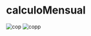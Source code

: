 ﻿# calculoMensual
![cop](https://user-images.githubusercontent.com/29799600/194740787-da6dd880-7a29-4bac-9433-eda0022bda88.png)
![copp](https://user-images.githubusercontent.com/29799600/194740918-3ab9ffd8-980a-441e-8994-19f8299a4b48.png)

